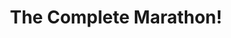 ---
layout: video
series: Angry Video Game Nerd - Bad Game Cover Art
title: "The Complete Marathon!"
permalink: /avgn/bad-game-cover-art-complete
video_id: Qh5S1eG1aBA
release_date: 2015-12-26
mike_notes:
toggle: off
special: bad-covers
special_id: "Bad Game Cover Art Videos"
platforms:
  - Sega Master System
  - Nintendo Entertainment System
  - Super Nintendo Entertainment System
  - Atari 2600
  - Game Boy Advance
  - ZX Spectrum
  - Atari 7800
  - Commodore 64
  - Sony PlayStation
  - Sony PlayStation 2
  - MS-DOS
---